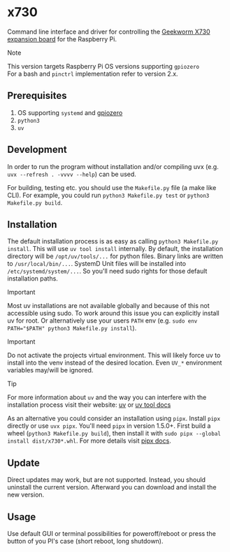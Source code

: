 # x730

Command line interface and driver for controlling the [Geekworm X730 expansion board](https://wiki.geekworm.com/X730) for the Raspberry Pi.

> [!NOTE]
> 
> This version targets Raspberry Pi OS versions supporting `gpiozero`  
> For a bash and `pinctrl` implementation refer to version 2.x.


## Prerequisites

1. OS supporting `systemd` and [gpiozero](https://pypi.org/project/gpiozero/)
2. `python3`
3. `uv`


## Development

In order to run the program without installation and/or compiling uvx (e.g. `uvx --refresh . -vvvv --help`) can be used.

For building, testing etc. you should use the `Makefile.py` file (a make like CLI).
For example, you could run `python3 Makefile.py test` or `python3 Makefile.py build`.


## Installation

The default installation process is as easy as calling `python3 Makefile.py install`.
This will use `uv tool install` internally.
By default, the installation directory will be `/opt/uv/tools/...` for python files.
Binary links are written to `/usr/local/bin/...`.
SystemD Unit files will be installed into `/etc/systemd/system/...`.
So you'll need sudo rights for those default installation paths.

> [!IMPORTANT]
> 
> Most uv installations are not available globally and because of this not accessible using sudo.
> To work around this issue you can explicitly install uv for root.
> Or alternatively use your users `PATH` env (e.g. `sudo env PATH="$PATH" python3 Makefile.py install`).

> [!IMPORTANT]
> 
> Do not activate the projects virtual environment.
> This will likely force uv to install into the venv instead of the desired location.
> Even `UV_*` environment variables may/will be ignored.

> [!TIP]
> 
> For more information about `uv` and the way you can interfere with the installation process visit their website:
> [uv](https://docs.astral.sh/uv/) or [uv tool docs](https://docs.astral.sh/uv/reference/cli/#uv-tool)


As an alternative you could consider an installation using `pipx`.
Install `pipx` directly or use `uvx pipx`.
You'll need `pipx` in version 1.5.0+.
First build a wheel (`python3 Makefile.py build`), then install it with `sudo pipx --global install dist/x730*.whl`.
For more details visit [pipx docs](https://pipx.pypa.io/latest/docs/).


## Update

Direct updates may work, but are not supported.
Instead, you should uninstall the current version.
Afterward you can download and install the new version.


## Usage

Use default GUI or terminal possibilities for poweroff/reboot or press the button of you PI's case (short reboot, long shutdown). 

